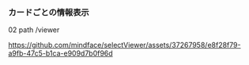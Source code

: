 
### カードごとの情報表示
02
path /viewer

https://github.com/mindface/selectViewer/assets/37267958/e8f28f79-a9fb-47c5-b1ca-e909d7b0f96d
